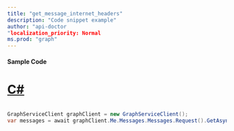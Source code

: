 ```yaml
---
title: "get_message_internet_headers"
description: "Code snippet example" 
author: "api-doctor
"localization_priority: Normal
ms.prod: "graph"
--- 
```

#### Sample Code
# [C#](#tab/Csharp)

```C#

GraphServiceClient graphClient = new GraphServiceClient();
var messages = await graphClient.Me.Messages.Messages.Request().GetAsync();

```